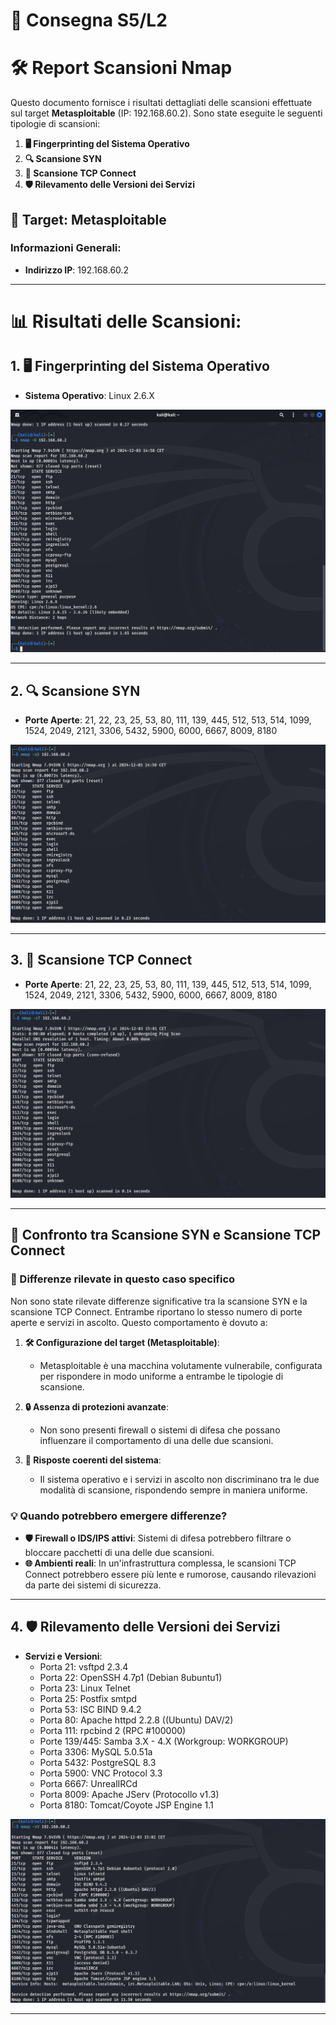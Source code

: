 # 📝 Consegna S5/L2
# 🛠️ Report Scansioni Nmap

Questo documento fornisce i risultati dettagliati delle scansioni effettuate sul target **Metasploitable** (IP: 192.168.60.2). Sono state eseguite le seguenti tipologie di scansioni:

1. **🖥️ Fingerprinting del Sistema Operativo**
2. **🔍 Scansione SYN**
3. **🔗 Scansione TCP Connect**
4. **🛡️ Rilevamento delle Versioni dei Servizi**

## 🎯 Target: Metasploitable

### Informazioni Generali:
- **Indirizzo IP**: 192.168.60.2
  
---

# 📊 Risultati delle Scansioni:

## 1. 🖥️ Fingerprinting del Sistema Operativo
- **Sistema Operativo**: Linux 2.6.X

![Alt text](./OSFingerprinting.png "Optional Title")

---

## 2. 🔍 Scansione SYN
- **Porte Aperte**: 21, 22, 23, 25, 53, 80, 111, 139, 445, 512, 513, 514, 1099, 1524, 2049, 2121, 3306, 5432, 5900, 6000, 6667, 8009, 8180

![Alt text](./SYSScan.png "SYSScan")

---

## 3. 🔗 Scansione TCP Connect
- **Porte Aperte**: 21, 22, 23, 25, 53, 80, 111, 139, 445, 512, 513, 514, 1099, 1524, 2049, 2121, 3306, 5432, 5900, 6000, 6667, 8009, 8180

![Alt text](./TCPScan.png "TCPScan")

---

## 🔎 Confronto tra Scansione SYN e Scansione TCP Connect

### 🔔 Differenze rilevate in questo caso specifico
Non sono state rilevate differenze significative tra la scansione SYN e la scansione TCP Connect. Entrambe riportano lo stesso numero di porte aperte e servizi in ascolto. Questo comportamento è dovuto a:

1. **🛠️ Configurazione del target (Metasploitable)**:
   - Metasploitable è una macchina volutamente vulnerabile, configurata per rispondere in modo uniforme a entrambe le tipologie di scansione.

2. **🔒 Assenza di protezioni avanzate**:
   - Non sono presenti firewall o sistemi di difesa che possano influenzare il comportamento di una delle due scansioni.

3. **🔄 Risposte coerenti del sistema**:
   - Il sistema operativo e i servizi in ascolto non discriminano tra le due modalità di scansione, rispondendo sempre in maniera uniforme.

### 💡 Quando potrebbero emergere differenze?
- **🛡️ Firewall o IDS/IPS attivi**: Sistemi di difesa potrebbero filtrare o bloccare pacchetti di una delle due scansioni.
- **🌐 Ambienti reali**: In un'infrastruttura complessa, le scansioni TCP Connect potrebbero essere più lente e rumorose, causando rilevazioni da parte dei sistemi di sicurezza.

---

## 4. 🛡️ Rilevamento delle Versioni dei Servizi
- **Servizi e Versioni**:
  - Porta 21: vsftpd 2.3.4
  - Porta 22: OpenSSH 4.7p1 (Debian 8ubuntu1)
  - Porta 23: Linux Telnet
  - Porta 25: Postfix smtpd
  - Porta 53: ISC BIND 9.4.2
  - Porta 80: Apache httpd 2.2.8 ((Ubuntu) DAV/2)
  - Porta 111: rpcbind 2 (RPC #100000)
  - Porte 139/445: Samba 3.X - 4.X (Workgroup: WORKGROUP)
  - Porta 3306: MySQL 5.0.51a
  - Porta 5432: PostgreSQL 8.3
  - Porta 5900: VNC Protocol 3.3
  - Porta 6667: UnrealIRCd
  - Porta 8009: Apache JServ (Protocollo v1.3)
  - Porta 8180: Tomcat/Coyote JSP Engine 1.1
 
![Alt text](./VersionDetection.png "VersionDetection")

---
